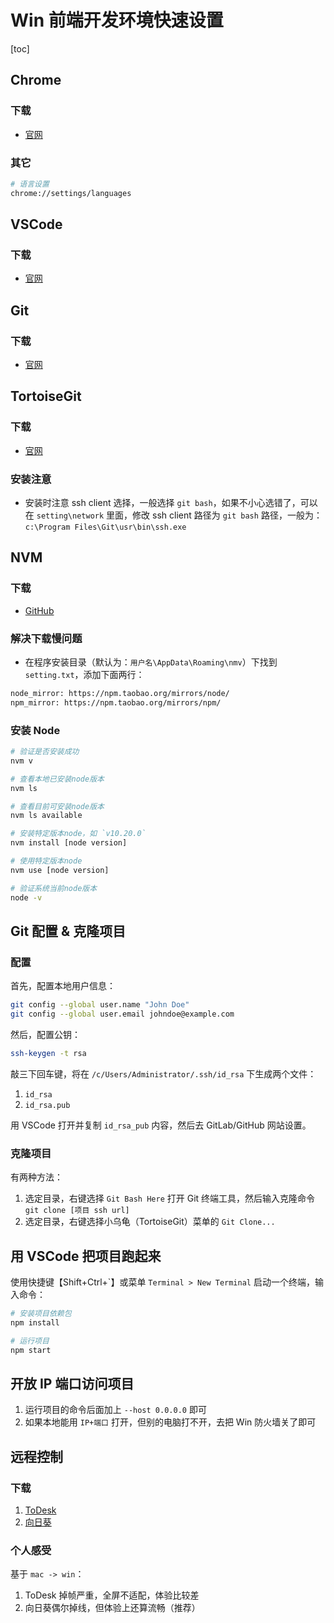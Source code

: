 # Win 前端开发环境快速设置

[toc]

## Chrome

### 下载

* [官网](https://www.google.cn/chrome/)

### 其它

```sh
# 语言设置
chrome://settings/languages
```


## VSCode

### 下载

* [官网](https://code.visualstudio.com/Download)


## Git

### 下载

* [官网](https://git-scm.com/download/win)


## TortoiseGit

### 下载

* [官网](https://tortoisegit.org/download/)

### 安装注意

* 安装时注意 ssh client 选择，一般选择 `git bash`，如果不小心选错了，可以在 `setting\network` 里面，修改 ssh client 路径为 `git bash` 路径，一般为：`c:\Program Files\Git\usr\bin\ssh.exe`


## NVM

### 下载

* [GitHub](https://github.com/coreybutler/nvm-windows/releases)

### 解决下载慢问题

* 在程序安装目录（默认为：`用户名\AppData\Roaming\nmv`）下找到 `setting.txt`，添加下面两行：

```txt
node_mirror: https://npm.taobao.org/mirrors/node/
npm_mirror: https://npm.taobao.org/mirrors/npm/
```

### 安装 Node

```sh
# 验证是否安装成功
nvm v

# 查看本地已安装node版本
nvm ls

# 查看目前可安装node版本
nvm ls available

# 安装特定版本node，如 `v10.20.0`
nvm install [node version]

# 使用特定版本node
nvm use [node version]

# 验证系统当前node版本
node -v
```

## Git 配置 & 克隆项目

### 配置

首先，配置本地用户信息：

```sh
git config --global user.name "John Doe"
git config --global user.email johndoe@example.com
```

然后，配置公钥：

```sh
ssh-keygen -t rsa
```

敲三下回车键，将在 `/c/Users/Administrator/.ssh/id_rsa` 下生成两个文件：

1. `id_rsa`
2. `id_rsa.pub`

用 VSCode 打开并复制 `id_rsa_pub` 内容，然后去 GitLab/GitHub 网站设置。

### 克隆项目

有两种方法：

1. 选定目录，右键选择 `Git Bash Here` 打开 Git 终端工具，然后输入克隆命令 `git clone [项目 ssh url]`
2. 选定目录，右键选择小乌龟（TortoiseGit）菜单的 `Git Clone...`

## 用 VSCode 把项目跑起来

使用快捷键【Shift+Ctrl+\`】或菜单 `Terminal > New Terminal` 启动一个终端，输入命令：

```sh
# 安装项目依赖包
npm install

# 运行项目
npm start
```

## 开放 IP 端口访问项目

1. 运行项目的命令后面加上 `--host 0.0.0.0` 即可
2. 如果本地能用 `IP+端口` 打开，但别的电脑打不开，去把 Win 防火墙关了即可

## 远程控制

### 下载

1. [ToDesk](https://www.todesk.com/)
2. [向日葵](https://sunlogin.oray.com/)

### 个人感受

基于 `mac -> win`：

1. ToDesk 掉帧严重，全屏不适配，体验比较差
2. 向日葵偶尔掉线，但体验上还算流畅（推荐）
